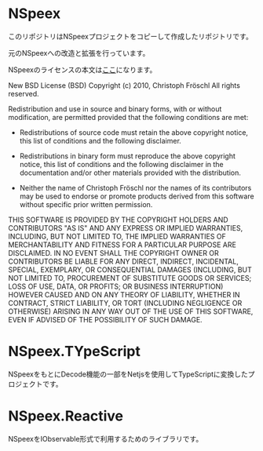# NSpeex

このリポジトリはNSpeexプロジェクトをコピーして作成したリポジトリです。

元のNSpeexへの改造と拡張を行っています。

NSpeexのライセンスの本文は[ここ](https://nspeex.codeplex.com/license)になります。

New BSD License (BSD)
Copyright (c) 2010, Christoph Fröschl
All rights reserved.

Redistribution and use in source and binary forms, with or without modification, are permitted provided that the following conditions are met:

* Redistributions of source code must retain the above copyright notice, this list of conditions and the following disclaimer.

* Redistributions in binary form must reproduce the above copyright notice, this list of conditions and the following disclaimer in the documentation and/or other materials provided with the distribution.

* Neither the name of Christoph Fröschl nor the names of its contributors may be used to endorse or promote products derived from this software without specific prior written permission.

THIS SOFTWARE IS PROVIDED BY THE COPYRIGHT HOLDERS AND CONTRIBUTORS "AS IS" AND ANY EXPRESS OR IMPLIED WARRANTIES, INCLUDING, BUT NOT LIMITED TO, THE IMPLIED WARRANTIES OF MERCHANTABILITY AND FITNESS FOR A PARTICULAR PURPOSE ARE DISCLAIMED. IN NO EVENT SHALL THE COPYRIGHT OWNER OR CONTRIBUTORS BE LIABLE FOR ANY DIRECT, INDIRECT, INCIDENTAL, SPECIAL, EXEMPLARY, OR CONSEQUENTIAL DAMAGES (INCLUDING, BUT NOT LIMITED TO, PROCUREMENT OF SUBSTITUTE GOODS OR SERVICES; LOSS OF USE, DATA, OR PROFITS; OR BUSINESS INTERRUPTION) HOWEVER CAUSED AND ON ANY THEORY OF LIABILITY, WHETHER IN CONTRACT, STRICT LIABILITY, OR TORT (INCLUDING NEGLIGENCE OR OTHERWISE) ARISING IN ANY WAY OUT OF THE USE OF THIS SOFTWARE, EVEN IF ADVISED OF THE POSSIBILITY OF SUCH DAMAGE.

# NSpeex.TYpeScript

NSpeexをもとにDecode機能の一部をNetjsを使用してTypeScriptに変換したプロジェクトです。

# NSpeex.Reactive

NSpeexをIObservable形式で利用するためのライブラリです。

